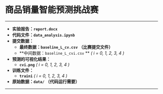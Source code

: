 # **商品销量智能预测挑战赛**

---

+ **实验报告：`report.docx`**
+ **代码文件：`data_analysis.ipynb`**
+ **提交数据：**
  + **最终数据：`baseline_L_cv.csv`** **（比赛提交文件）**
  + **中间数据：`baseline_L_cvi.csv` **    *( i = 0, 1, 2, 3, 4 )*
+ **预测的可视化结果：**
  + **`cvi.png`**   *( i = 0, 1, 2, 3, 4 )*
+ **训练文件：**
  + **`traini`**   *( i = 0, 1, 2, 3, 4 )*
+ **原始数据：`data/`**  **（代码运行需要）**

-----